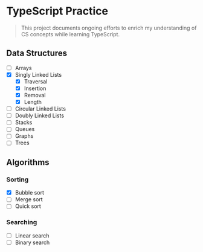 # TypeScript Practice

> This project documents ongoing efforts to enrich my understanding of CS concepts while learning TypeScript.

## Data Structures

- [ ] Arrays
- [x] Singly Linked Lists
  - [x] Traversal
  - [x] Insertion
  - [x] Removal
  - [x] Length
- [ ] Circular Linked Lists
- [ ] Doubly Linked Lists
- [ ] Stacks
- [ ] Queues
- [ ] Graphs
- [ ] Trees

## Algorithms

### Sorting

- [x] Bubble sort
- [ ] Merge sort
- [ ] Quick sort

### Searching

- [ ] Linear search
- [ ] Binary search

